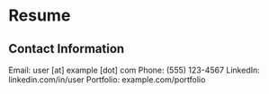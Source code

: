 # Resume

## Contact Information

Email: user [at] example [dot] com
Phone: (555) 123-4567
LinkedIn: linkedin.com/in/user
Portfolio: example.com/portfolio

